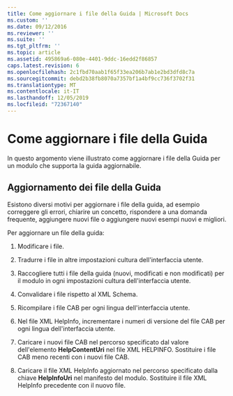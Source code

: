 ```yaml
---
title: Come aggiornare i file della Guida | Microsoft Docs
ms.custom: ''
ms.date: 09/12/2016
ms.reviewer: ''
ms.suite: ''
ms.tgt_pltfrm: ''
ms.topic: article
ms.assetid: 495869a6-080e-4401-9ddc-16edd2f86857
caps.latest.revision: 6
ms.openlocfilehash: 2c1fbd70aab1f65f33ea206b7ab1e2bd3dfd8c7a
ms.sourcegitcommit: debd2b38fb8070a7357bf1a4bf9cc736f3702f31
ms.translationtype: MT
ms.contentlocale: it-IT
ms.lasthandoff: 12/05/2019
ms.locfileid: "72367140"
---
```

# <a name="how-to-update-help-files"></a>Come aggiornare i file della Guida

In questo argomento viene illustrato come aggiornare i file della Guida per un modulo che supporta la guida aggiornabile.

## <a name="updating-help-files"></a>Aggiornamento dei file della Guida

Esistono diversi motivi per aggiornare i file della guida, ad esempio correggere gli errori, chiarire un concetto, rispondere a una domanda frequente, aggiungere nuovi file o aggiungere nuovi esempi nuovi e migliori.

Per aggiornare un file della guida:

1. Modificare i file.

2. Tradurre i file in altre impostazioni cultura dell'interfaccia utente.

3. Raccogliere tutti i file della guida (nuovi, modificati e non modificati) per il modulo in ogni impostazioni cultura dell'interfaccia utente.

4. Convalidare i file rispetto al XML Schema.

5. Ricompilare i file CAB per ogni lingua dell'interfaccia utente.

6. Nel file XML HelpInfo, incrementare i numeri di versione del file CAB per ogni lingua dell'interfaccia utente.

7. Caricare i nuovi file CAB nel percorso specificato dal valore dell'elemento **HelpContentUri** nel file XML HELPINFO. Sostituire i file CAB meno recenti con i nuovi file CAB.

8. Caricare il file XML HelpInfo aggiornato nel percorso specificato dalla chiave **HelpInfoUri** nel manifesto del modulo. Sostituire il file XML HelpInfo precedente con il nuovo file.